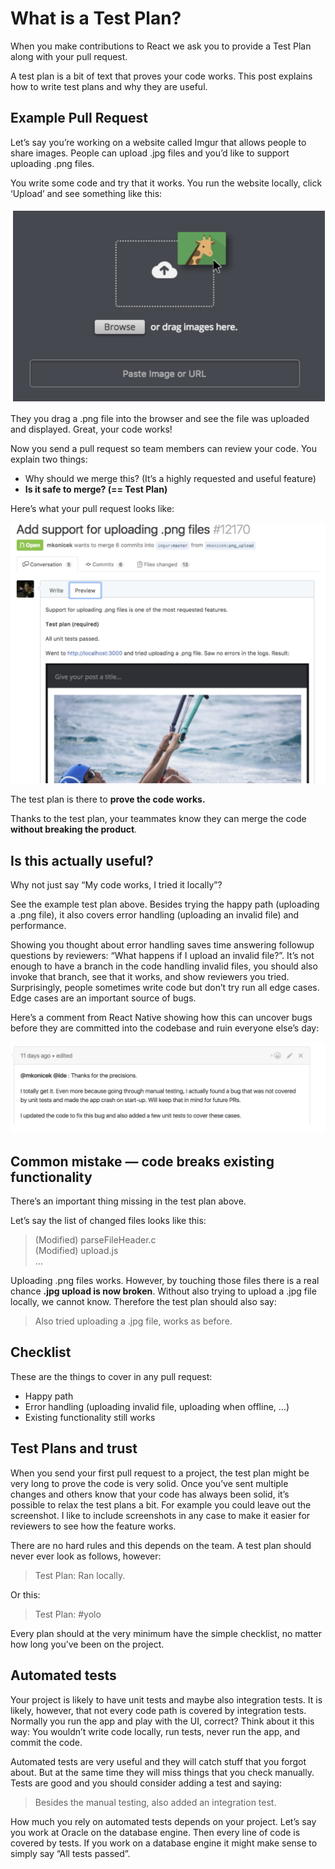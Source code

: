# What is a Test Plan?

When you make contributions to React we ask you to provide a Test Plan along with your pull request.

A test plan is a bit of text that proves your code works. This post explains how to write test plans and why they are useful.

## **Example Pull Request** <a id="1d96"></a>

Let’s say you’re working on a website called Imgur that allows people to share images. People can upload .jpg files and you’d like to support uploading .png files.

You write some code and try that it works. You run the website locally, click ‘Upload’ and see something like this:

![](.gitbook/assets/screen-shot-2019-10-21-at-11.37.57-am.png)

They you drag a .png file into the browser and see the file was uploaded and displayed. Great, your code works!

Now you send a pull request so team members can review your code. You explain two things:  
- Why should we merge this? \(It’s a highly requested and useful feature\)  
- **Is it safe to merge? \(== Test Plan\)**

Here’s what your pull request looks like:

![](.gitbook/assets/screen-shot-2019-10-21-at-11.39.00-am.png)

The test plan is there to **prove the code works.**

Thanks to the test plan, your teammates know they can merge the code **without breaking the product**.

## **Is this actually useful?** <a id="5c41"></a>

Why not just say “My code works, I tried it locally”?

See the example test plan above. Besides trying the happy path \(uploading a .png file\), it also covers error handling \(uploading an invalid file\) and performance.

Showing you thought about error handling saves time answering followup questions by reviewers: “What happens if I upload an invalid file?”. It’s not enough to have a branch in the code handling invalid files, you should also invoke that branch, see that it works, and show reviewers you tried. Surprisingly, people sometimes write code but don’t try run all edge cases. Edge cases are an important source of bugs.

Here’s a comment from React Native showing how this can uncover bugs before they are committed into the codebase and ruin everyone else’s day:

![](.gitbook/assets/screen-shot-2019-10-21-at-11.39.34-am.png)

## Common mistake — code breaks existing functionality <a id="8415"></a>

There’s an important thing missing in the test plan above.

Let’s say the list of changed files looks like this:

> \(Modified\) parseFileHeader.c  
> \(Modified\) upload.js  
> …

Uploading .png files works. However, by touching those files there is a real chance **.jpg upload is now broken**. Without also trying to upload a .jpg file locally, we cannot know. Therefore the test plan should also say:

> Also tried uploading a .jpg file, works as before.

## Checklist <a id="3fda"></a>

These are the things to cover in any pull request:  
- Happy path  
- Error handling \(uploading invalid file, uploading when offline, …\)  
- Existing functionality still works

## **Test Plans and trust** <a id="00c8"></a>

When you send your first pull request to a project, the test plan might be very long to prove the code is very solid. Once you’ve sent multiple changes and others know that your code has always been solid, it’s possible to relax the test plans a bit. For example you could leave out the screenshot. I like to include screenshots in any case to make it easier for reviewers to see how the feature works.

There are no hard rules and this depends on the team. A test plan should never ever look as follows, however:

> Test Plan: Ran locally.

Or this:

> Test Plan: \#yolo

Every plan should at the very minimum have the simple checklist, no matter how long you’ve been on the project.

## Automated tests <a id="6d79"></a>

Your project is likely to have unit tests and maybe also integration tests. It is likely, however, that not every code path is covered by integration tests. Normally you run the app and play with the UI, correct? Think about it this way: You wouldn’t write code locally, run tests, never run the app, and commit the code.

Automated tests are very useful and they will catch stuff that you forgot about. But at the same time they will miss things that you check manually. Tests are good and you should consider adding a test and saying:

> Besides the manual testing, also added an integration test.

How much you rely on automated tests depends on your project. Let’s say you work at Oracle on the database engine. Then every line of code is covered by tests. If you work on a database engine it might make sense to simply say “All tests passed”.

